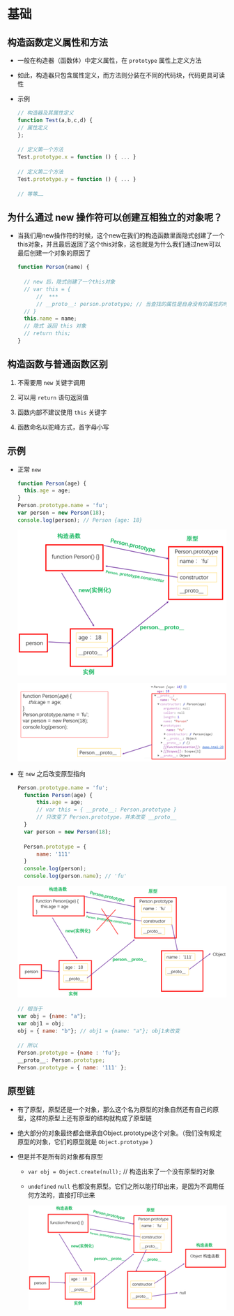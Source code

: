 # 基础

## 构造函数定义属性和方法

  - 一般在构造器（函数体）中定义属性，在 `prototype` 属性上定义方法

  - 如此，构造器只包含属性定义，而方法则分装在不同的代码块，代码更具可读性

  - 示例

    ```js
    // 构造器及其属性定义
    function Test(a,b,c,d) {
    // 属性定义
    };

    // 定义第一个方法
    Test.prototype.x = function () { ... }

    // 定义第二个方法
    Test.prototype.y = function () { ... }

    // 等等……
    ```

## 为什么通过 new 操作符可以创建互相独立的对象呢？

  - 当我们用new操作符的时候，这个new在我们的构造函数里面隐式创建了一个this对象，并且最后返回了这个this对象，这也就是为什么我们通过new可以最后创建一个对象的原因了

    ```js
    function Person(name) {

      // new 后，隐式创建了一个this对象
      // var this = {
          //  ***
          // __proto__: person.prototype; // 当查找的属性是自身没有的属性的时候，就会先查找proto这个属性，然后这个属性指向了原型，所以就到原型上面继续查找属性了
      // }
      this.name = name;
      // 隐式 返回 this 对象
      // return this;
    }
    ```

## 构造函数与普通函数区别

1.  不需要用 `new` 关键字调用

2.  可以用 `return` 语句返回值

3.  函数内部不建议使用 `this` 关键字

4.  函数命名以驼峰方式，首字母小写

## 示例

  - 正常 `new`

    ```js
    function Person(age) {
      this.age = age;
    }
    Person.prototype.name = 'fu';
    var person = new Person(18);
    console.log(person); // Person {age: 18}

    ```

    ![](image/原型图_Vup1NITeCz.png)

    ![](image/__proto___BMCU_9xMtj.png)

<!---->

  - 在 `new` 之后改变原型指向

    ```js
    Person.prototype.name = 'fu';
      function Person(age) {
          this.age = age;
          // var this = { __proto__: Person.prototype }
          // 只改变了 Person.prototype，并未改变 __proto__
      }
      var person = new Person(18);

      Person.prototype = {
          name: '111'
      }
      console.log(person);
      console.log(person.name); // 'fu'

    ```

    ![](image/改变指向_l57yc2VEu1.png)

    ```js
    // 相当于
    var obj = {name: "a"};
    var obj1 = obj;
    obj = { name: "b"}; // obj1 = {name: "a"}; obj1未改变

    // 所以
    Person.prototype = {name : 'fu'};
    __proto__: Person.prototype;
    Person.prototype = { name: '111' };
    ```

## 原型链

  - 有了原型，原型还是一个对象，那么这个名为原型的对象自然还有自己的原型，这样的原型上还有原型的结构就构成了原型链

  - 绝大部分的对象最终都会继承自Object.prototype这个对象。（我们没有规定原型的对象，它们的原型就是 `Object.prototype` ）

  - 但是并不是所有的对象都有原型

      - `var obj = Object.create(null);` // 构造出来了一个没有原型的对象

      - `undefined` `null` 也都没有原型。它们之所以能打印出来，是因为不调用任何方法的，直接打印出来

        ![](image/原型链图_jfFCArg6zz.png)
